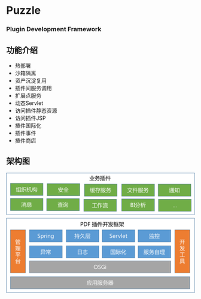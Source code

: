 # Puzzle
### Plugin Development Framework

## 功能介绍
* 热部署
* 沙箱隔离
* 资产沉淀复用
* 插件间服务调用
* 扩展点服务
* 动态Servlet
* 访问插件静态资源
* 访问插件JSP
* 插件国际化
* 插件事件
* 插件商店

## 架构图

![puzzle architecture](puzzle-doc/architecture.png)
